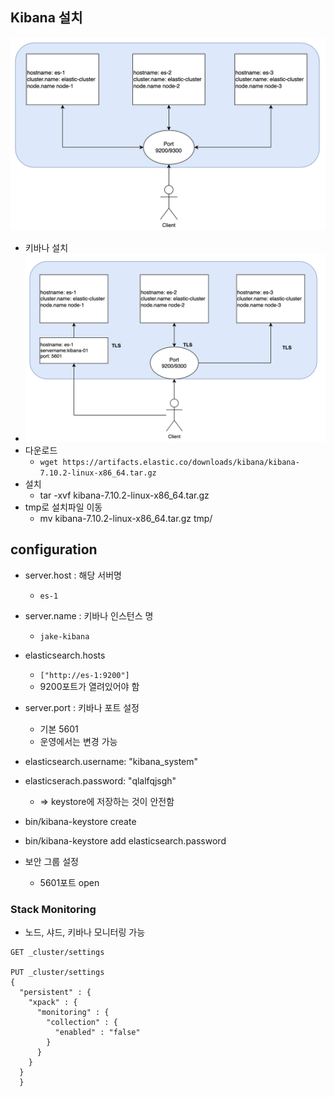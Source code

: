 

## Kibana 설치

![clustering](./images/clustering.png)

- 키바나 설치
- ![clustering](./images/cluster-tls-kibana.png)
- 다운로드
  - `wget https://artifacts.elastic.co/downloads/kibana/kibana-7.10.2-linux-x86_64.tar.gz `
- 설치
  - tar -xvf kibana-7.10.2-linux-x86_64.tar.gz
- tmp로 설치파일 이동
  - mv kibana-7.10.2-linux-x86_64.tar.gz tmp/



## configuration

- server.host : 해당 서버명
  - `es-1`
- server.name : 키바나 인스턴스 명
  - `jake-kibana`
- elasticsearch.hosts
  - `["http://es-1:9200"]`
  - 9200포트가 열려있어야 함
- server.port : 키바나 포트 설정
  - 기본 5601
  - 운영에서는 변경 가능
- elasticsearch.username: "kibana_system"
- elasticserach.password: "qlalfqjsgh"
  - => keystore에 저장하는 것이 안전함

- bin/kibana-keystore create
- bin/kibana-keystore add elasticsearch.password



- 보안 그룹 설정
  - 5601포트 open



### Stack Monitoring

- 노드, 샤드, 키바나 모니터링 가능

```
GET _cluster/settings

PUT _cluster/settings
{
  "persistent" : {
    "xpack" : {
      "monitoring" : {
        "collection" : {
          "enabled" : "false"
        }
      }
    }
  }
  }
```

